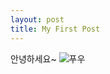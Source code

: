 ```yaml
---
layout: post
title: My First Post
---
```


안녕하세요~
![푸우](https://user-images.githubusercontent.com/63590906/153567100-47730f7e-f320-4d23-b253-27d370757635.JPG)
